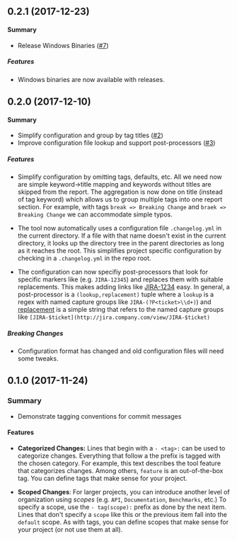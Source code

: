 ## 0.2.1 (2017-12-23)

#### Summary

- Release Windows Binaries ([#7](https://github.com/aldrin/git-changelog/pull/7))

##### Features

- Windows binaries are now available with releases.

## 0.2.0 (2017-12-10)

#### Summary

- Simplify configuration and group by tag titles ([#2](https://github.com/aldrin/git-changelog/pull/2))
- Improve configuration file lookup and support post-processors ([#3](https://github.com/aldrin/git-changelog/pull/3))

##### Features

- Simplify configuration by omitting tags, defaults, etc. All we
    need now are simple keyword->title mapping and keywords without
    titles are skipped from the report. The aggregation is now done
    on title (instead of tag keyword) which allows us to group
    multiple tags into one report section. For example, with tags
    `break => Breaking Change` and `braek => Breaking Change` we
    can accommodate simple typos.
  

- The tool now automatically uses a configuration file
    `.changelog.yml` in the current directory. If a file with that
    name doesn't exist in the current directory, it looks up the
    directory tree in the parent directories as long as it reaches
    the root. This simplifies project specific configuration by
    checking in a `.changelog.yml` in the repo root.
  

- The configuration can now specifiy post-processors
    that look for specific markers like (e.g. `JIRA-12345`) and
    replaces them with suitable replacements. This makes adding
    links like [JIRA-1234](http://jira.company.com/view/JIRA-1234)
    easy. In general, a post-processor is a `(lookup,replacement)`
    tuple where a `lookup` is a regex with named capture groups
    like `JIRA-(?P<ticket>\\d+)`) and
    [replacement](https://doc.rust-lang.org/regex/regex/index.html#example-replacement-with-named-capture-groups)
    is a simple string that refers to the named capture groups like
    `[JIRA-$ticket](http://jira.company.com/view/JIRA-$ticket)`


##### Breaking Changes

- Configuration format has changed and old configuration
    files will need some tweaks.

## 0.1.0 (2017-11-24)

### Summary

-  Demonstrate tagging conventions for commit messages

#### Features

- **Categorized Changes:** Lines that begin with a `- <tag>:` can be used to categorize
  changes. Everything that follow a the prefix is tagged with the chosen category. For example, this
  text describes the tool feature that categorizes changes. Among others, `feature` is an
  out-of-the-box tag. You can define tags that make sense for your project.

- **Scoped Changes**: For larger projects, you can introduce another level of organization using
  *scopes* (e.g. `API`, `Documentation`, `Benchmarks`, etc.) To specify a scope, use the `-
  tag(scope):` prefix as done by the next item. Lines that don't specify a `scope` like this or the
  previous item fall into the `default` scope. As with tags, you can define scopes that make sense
  for your project (or not use them at all).
